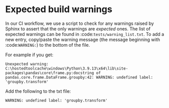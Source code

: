 # Expected build warnings

In our CI workflow, we use a script to check for any warnings raised by Sphinx to assert that the only warnings are _expected_ ones. The list of expected warnings can be found in :code:`tests/warning_list.txt`. To add a new entry, copy/paste the warning message (the message beginning with :code:`WARNING:`) to the bottom of the file.

For example if you get:

```console
Unexpected warning: C:\hostedtoolcache\windows\Python\3.9.13\x64\lib\site-packages\pandas\core\frame.py:docstring of pandas.core.frame.DataFrame.groupby:42: WARNING: undefined label: 'groupby.transform'
```

Add the following to the txt file:

```
WARNING: undefined label: 'groupby.transform'
```
